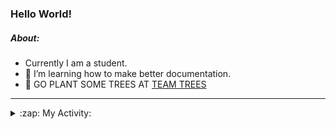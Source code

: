 ### Hello World!

##### About:
- Currently I am a student.
- 🌱 I’m learning how to make better documentation.
- 🌱 GO PLANT SOME TREES AT [TEAM TREES](https://teamtrees.org/)

---
<details>
  <summary>:zap: My Activity:</summary>
  
<!--START_SECTION:waka-->
![Code Time](http://img.shields.io/badge/Code%20Time-1%2C202%20hrs%2046%20mins-blue)

**I'm a Night 🦉** 

```text
🌞 Morning                1874 commits        ██░░░░░░░░░░░░░░░░░░░░░░░   09.98 % 
🌆 Daytime                6406 commits        █████████░░░░░░░░░░░░░░░░   34.11 % 
🌃 Evening                5401 commits        ███████░░░░░░░░░░░░░░░░░░   28.76 % 
🌙 Night                  5099 commits        ███████░░░░░░░░░░░░░░░░░░   27.15 % 
```
📅 **I'm Most Productive on Wednesday** 

```text
Monday                   2651 commits        ████░░░░░░░░░░░░░░░░░░░░░   14.12 % 
Tuesday                  2551 commits        ███░░░░░░░░░░░░░░░░░░░░░░   13.58 % 
Wednesday                4392 commits        ██████░░░░░░░░░░░░░░░░░░░   23.39 % 
Thursday                 2426 commits        ███░░░░░░░░░░░░░░░░░░░░░░   12.92 % 
Friday                   1957 commits        ███░░░░░░░░░░░░░░░░░░░░░░   10.42 % 
Saturday                 1641 commits        ██░░░░░░░░░░░░░░░░░░░░░░░   08.74 % 
Sunday                   3162 commits        ████░░░░░░░░░░░░░░░░░░░░░   16.84 % 
```


📊 **This Week I Spent My Time On** 

```text
🔥 Editors: 
IntelliJ                 3 hrs 45 mins       ████████████████░░░░░░░░░   62.42 % 
VS Code                  2 hrs 15 mins       █████████░░░░░░░░░░░░░░░░   37.58 % 

🐱‍💻 Projects: 
CSE224-Fundamentals-of-An2 hrs 6 mins        █████████░░░░░░░░░░░░░░░░   35.13 % 
givbacks-admin           1 hr 42 mins        ███████░░░░░░░░░░░░░░░░░░   28.52 % 
demo                     1 hr 36 mins        ███████░░░░░░░░░░░░░░░░░░   26.73 % 
file-utils               32 mins             ██░░░░░░░░░░░░░░░░░░░░░░░   08.89 % 
Unknown Project          2 mins              ░░░░░░░░░░░░░░░░░░░░░░░░░   00.56 % 
```


 Last Updated on 18/09/2023 15:11:48 UTC
<!--END_SECTION:waka-->
</details>
